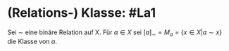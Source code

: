 # (Relations-) Klasse: #La1
Sei  $\sim$ eine binäre Relation auf X. Für $a\in X$ sei $[a]_\sim = M_a = \{x\in X| a\sim x\}$ die Klasse von $a$.